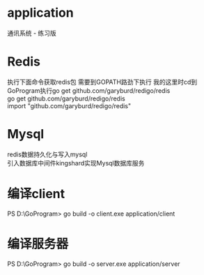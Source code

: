 # application

通讯系统 - 练习版

# Redis
执行下面命令获取redis包 需要到GOPATH路劲下执行  我的这里时cd到GoProgram执行go get github.com/garyburd/redigo/redis  
go get github.com/garyburd/redigo/redis   
import "github.com/garyburd/redigo/redis"

# Mysql
redis数据持久化与写入mysql   
引入数据库中间件kingshard实现Mysql数据库服务

# 编译client
PS D:\GoProgram> go build -o client.exe  application/client

# 编译服务器
PS D:\GoProgram> go build -o server.exe application/server
